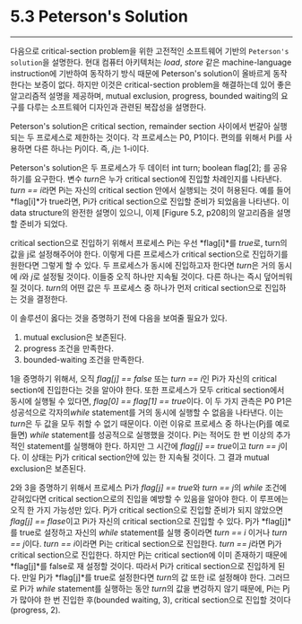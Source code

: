 # 5.3 Peterson's Solution
---
다음으로 critical-section problem을 위한 고전적인 소프트웨어 기반의 `Peterson's solution`을 설명한다. 현대 컴퓨터 아키텍처는 *load*, *store* 같은 machine-language instruction에 기반하여 동작하기 방식 때문에 Peterson's solution이 올바르게 동작한다는 보증이 없다. 하지만 이것은 critical-section problem을 해결하는데 있어 좋은 알고리즘적 설명을 제공하며, mutual exclusion, progress, bounded waiting의 요구를 다루는 소프트웨어 디자인과 관련된 복잡성을 설명한다.

Peterson's solution은 critical section, remainder section 사이에서 번갈아 실행되는 두 프로세스로 제한하는 것이다. 각 프로세스는 P0, P1이다. 편의를 위해서 Pi를 사용하면 다른 하나는 Pj이다. 즉, *j*는 1-i이다.

Peterson's solution은 두 프로세스가 두 데이터
	int turn;
	boolean flag[2];
를 공유하기를 요구한다. 변수 *turn*은 누가 critical section에 진입할 차례인지를 나타낸다. *turn == i*라면 Pi는 자신의 critical section 안에서 실행되는 것이 허용된다. 예를 들어 *flag[i]*가 true라면, Pi가 critical section으로 진입할 준비가 되었음을 나타낸다. 이 data structure의 완전한 설명이 있으니, 이제 [Figure 5.2, p208]의 알고리즘을 설명할 준비가 되었다.

critical section으로 진입하기 위해서 프로세스 Pi는 우선 *flag[i]*를 *true*로, turn의 값을 j로 설정해주어야 한다. 이렇게 다른 프로세스가 critical section으로 진입하기를 원한다면 그렇게 할 수 있다. 두 프로세스가 동시에 진입하고자 한다면 *turn*은 거의 동시에 *i*와 *j*로 설정될 것이다. 이들중 오직 하나만 지속될 것이다. 다른 하나는 즉시 덮어씌워질 것이다. *turn*의 어떤 값은 두 프로세스 중 하나가 먼저 critical section으로 진입하는 것을 결정한다.

이 솔루션이 옳다는 것을 증명하기 전에 다음을 보여줄 필요가 있다.

1. mutual exclusion은 보존된다.
2. progress 조건을 만족한다.
3. bounded-waiting 조건을 만족한다.

1을 증명하기 위해서, 오직 *flag[j] == false* 또는 *turn == i*인 Pi가 자신의 critical section에 진입한다는 것을 알아야 한다. 또한 프로세스가 모두 critical section에서 동시에 실행될 수 있다면, *flag[0] == flag[1] == true*이다. 이 두 가지 관측은 P0 P1은 성공석으로 각자의*while* statement를 거의 동시에 실행할 수 없음을 나타낸다. 이는 *turn*은 두 값을 모두 취할 수 없기 때문이다. 이런 이유로 프로세스 중 하나는(Pj를 예로 들면) *while* statement를 성공적으로 실행했을 것이다. Pi는 적어도 한 번 이상의 추가적인 statement를 실행해야 한다. 하지만 그 시간에 *flag[j] == true*이고 *turn == j*이다. 이 상태는 Pj가 critical section안에 있는 한 지속될 것이다. 그 결과 mutual exclusion은 보존된다.

2와 3을 증명하기 위해서 프로세스 Pi가 *flag[j] == true*와 *turn == j*의 *while* 조건에 갇혀있다면 critical section으로의 진입을 예방할 수 있음을 알아야 한다. 이 루프에는 오직 한 가지 가능성만 있다. Pj가 critical section으로 진입할 준비가 되지 않았으면 *flag[j] == flase*이고 Pi가 자신의 critical section으로 진입할 수 있다. Pj가 *flag[j]*를 true로 설정하고 자신의 *while* statement를 실행 중이라면 *turn == i* 이거나 *turn == j*이다. *turn == i*이라면 Pi는 critical section으로 진입한다. *turn == j*라면 Pj가 critical section으로 진입한다. 하지만 Pj는 critical section에 이미 존재하기 때문에 *flag[j]*를 false로 재 설정할 것이다. 따라서 Pi가 critical section으로 진입하게 된다. 만일 Pj가 *flag[j]*를 true로 설정한다면 *turn*의 값 또한 i로 설정해야 한다. 그러므로 Pi가 *while* statement를 실행하는 동안 *turn*의 값을 변겅하지 않기 때문에, Pi는 Pj가 많아야 한 번 진입한 후(bounded waiting, 3), critical section으로 진입할 것이다(progress, 2).
